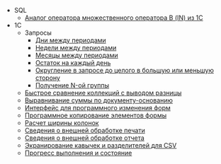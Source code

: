 - SQL
    - [Аналог оператора множественного оператора В (IN) из 1С](multiple_IN.sql)
- 1С
    - Запросы
        - [Дни между периодами](1С/ДниМеждуПериодами.bsl)
        - [Недели между периодами](1С/НеделиМеждуПериодами.bsl)
        - [Месяцы между периодами](1С/МесяцыМеждуПериодами.bsl)
        - [Остаток на каждый день](1С/ОстатокНаКаждыйДень.bsl)
        - [Округление в запросе до целого в большую или меньшую сторону](1С/ОкруглениеВЗапросеДоЦелогоВБольшуюИлиМеньшуюСторону.bsl)
        - [Получение N-ой группы](1С/ПолучениеNойГруппы.bsl)
    - [Быстрое сравнение коллекций с выводом разницы](1С/БыстроеСравнениеКоллекцийСВыводомРазницы.bsl)
    - [Выравнивание суммы по документу-основанию](1С/ВыравниваниеСуммыПоДокументуОснованию.bsl)
    - [Интерфейс для программного изменения форм](1С/ИнтерфейсДляПрограммногоИзмененияФорм.bsl)
    - [Программное копирование элементов формы](1С/ПрограммноеКопированиеЭлементовФормы.bsl)
    - [Расчет ширины колонок](1С/РасчетШириныКолонок.bsl)
    - [Сведения о внешней обработке печати](1С/СведенияОВнешнейОбработке_ПечатнаяФорма.bsl)
    - [Сведения о внешней обработке отчета](1С/СведенияОВнешнейОбработке_Отчет.bsl)
    - [Экранирование кавычек и разделителей для CSV](1С/ЭкранированиеКавычекИРазделителейДляCSV.bsl)
    - [Прогресс выполнения и состояние](1С/ПоказатьВыполненияИСостояние.bsl)

